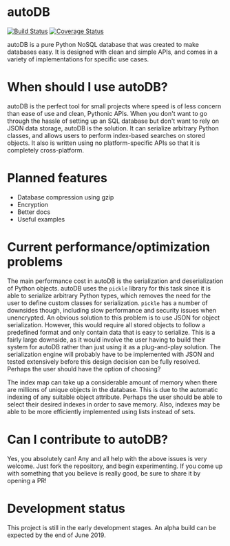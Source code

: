 # autoDB
[![Build Status](https://travis-ci.com/JonathanVusich/autodb.svg?branch=master)](https://travis-ci.com/JonathanVusich/autodb)
[![Coverage Status](https://coveralls.io/repos/github/JonathanVusich/autodb/badge.svg?branch=master&kill_cache=1)](https://coveralls.io/github/JonathanVusich/autodb?branch=master&kill_cache=1)

autoDB is a pure Python NoSQL database that was created to make databases easy. It is designed with clean and simple APIs, and comes in a variety of implementations for specific use cases.

# When should I use autoDB?
autoDB is the perfect tool for small projects where speed is of less concern than ease of use and clean, Pythonic APIs. 
When you don't want to go through the hassle of setting up an SQL database but don't want to rely on JSON data storage, autoDB is the solution. It can serialize arbitrary Python classes, and allows users to perform index-based searches on stored objects. It also is written using no platform-specific APIs so that it is completely cross-platform.

# Planned features
- Database compression using gzip
- Encryption
- Better docs
- Useful examples

# Current performance/optimization problems
The main performance cost in autoDB is the serialization and deserialization of Python objects. autoDB uses the `pickle` library for this task since it is able to serialize arbitrary Python types, which removes the need for the user to define custom classes for serialization. `pickle` has a number of downsides though, including slow performance and security issues when unencrypted. An obvious solution to this problem is to use JSON for object serialization. However, this would require all stored objects to follow a predefined format and only contain data that is easy to serialize. This is a fairly large downside, as it would involve the user having to build their system for autoDB rather than just using it as a plug-and-play solution. The serialization engine will probably have to be implemented with JSON and tested extensively before this design decision can be fully resolved. Perhaps the user should have the option of choosing?

The index map can take up a considerable amount of memory when there are millions of unique objects in the database. This is due to the automatic indexing of any suitable object attribute. Perhaps the user should be able to select their desired indexes in order to save memory. Also, indexes may be able to be more efficiently implemented using lists instead of sets.

# Can I contribute to autoDB?
Yes, you absolutely can! Any and all help with the above issues is very welcome. Just fork the repository, and begin experimenting. If you come up with something that you believe is really good, be sure to share it by opening a PR!

# Development status
This project is still in the early development stages. An alpha build can be expected by the end of June 2019.
